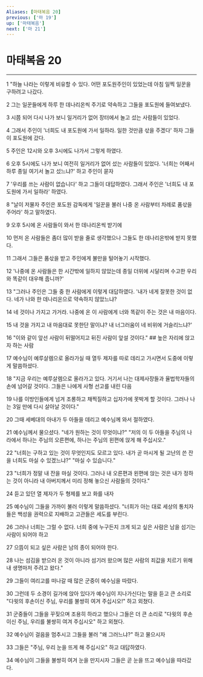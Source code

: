 ```yaml
---
Aliases: [마태복음 20]
previous: ['마 19']
up: ['마태복음']
next: ['마 21']
---
```

# 마태복음 20

***


1 "하늘 나라는 이렇게 비유할 수 있다. 어떤 포도원주인이 있었는데 아침 일찍 일꾼을 구하려고 나갔다. 

2 그는 일꾼들에게 하루 한 데나리온씩 주기로 약속하고 그들을 포도원에 들여보냈다. 

3 시쯤 되어 다시 나가 보니 일거리가 없어 장터에서 놀고 섰는 사람들이 있었다. 

4 그래서 주인이 '너희도 내 포도원에 가서 일하라. 일한 것만큼 삯을 주겠다' 하자 그들이 포도원에 갔다. 

5 주인은 12시와 오후 3시에도 나가서 그렇게 하였다. 

6 오후 5시에도 나가 보니 여전히 일거리가 없어 섰는 사람들이 있었다. '너희는 어째서 하루 종일 여기서 놀고 섰느냐?' 하고 주인이 묻자 

7 '우리를 쓰는 사람이 없습니다' 하고 그들이 대답하였다. 그래서 주인은 '너희도 내 포도원에 가서 일하라' 하였다. 

8 "날이 저물자 주인은 포도원 감독에게 '일꾼을 불러 나중 온 사람부터 차례로 품삯을 주어라' 하고 말하였다. 

9 오후 5시에 온 사람들이 와서 한 데나리온씩 받기에 

10 먼저 온 사람들은 좀더 많이 받을 줄로 생각했으나 그들도 한 데나리온밖에 받지 못했다. 

11 그래서 그들은 품삯을 받고 주인에게 불만을 털어놓기 시작했다. 

12 '나중에 온 사람들은 한 시간밖에 일하지 않았는데 종일 더위에 시달리며 수고한 우리와 똑같이 대우해 줍니까?' 

13 "그러나 주인은 그들 중 한 사람에게 이렇게 대답하였다. '내가 네게 잘못한 것이 없다. 네가 나와 한 데나리온으로 약속하지 않았느냐? 

14 네 것이나 가지고 가거라. 나중에 온 이 사람에게 너와 똑같이 주는 것은 내 마음이다. 

15 내 것을 가지고 내 마음대로 못한단 말이냐? 내 너그러움이 네 비위에 거슬리느냐?' 

16 "이와 같이 앞선 사람이 뒤떨어지고 뒤진 사람이 앞설 것이다." ## 높은 자리에 앉고자 하는 사람 

17 예수님이 예루살렘으로 올라가실 때 열두 제자를 따로 데리고 가시면서 도중에 이렇게 말씀하셨다. 

18 "지금 우리는 예루살렘으로 올라가고 있다. 거기서 나는 대제사장들과 율법학자들의 손에 넘어갈 것이다. 그들은 나에게 사형 선고를 내린 다음 

19 나를 이방인들에게 넘겨 조롱하고 채찍질하고 십자가에 못박게 할 것이다. 그러나 나는 3일 만에 다시 살아날 것이다." 

20 그때 세베대의 아내가 두 아들을 데리고 예수님께 와서 절하였다. 

21 예수님께서 물으셨다. "네가 원하는 것이 무엇이냐?" "저의 이 두 아들을 주님의 나라에서 하나는 주님의 오른편에, 하나는 주님의 왼편에 앉게 해 주십시오." 

22 "너희는 구하고 있는 것이 무엇인지도 모르고 있다. 내가 곧 마시게 될 고난의 쓴 잔을 너희도 마실 수 있겠느냐?" "마실 수 있습니다." 

23 "너희가 정말 내 잔을 마실 것이다. 그러나 내 오른편과 왼편에 앉는 것은 내가 정하는 것이 아니라 내 아버지께서 미리 정해 놓으신 사람들의 것이다." 

24 듣고 있던 열 제자가 두 형제를 보고 화를 내자 

25 예수님이 그들을 가까이 불러 이렇게 말씀하셨다. "너희가 아는 대로 세상의 통치자들은 백성을 권력으로 지배하고 고관들은 세도를 부린다. 

26 그러나 너희는 그럴 수 없다. 너희 중에 누구든지 크게 되고 싶은 사람은 남을 섬기는 사람이 되어야 하고 

27 으뜸이 되고 싶은 사람은 남의 종이 되어야 한다. 

28 나는 섬김을 받으러 온 것이 아니라 섬기러 왔으며 많은 사람의 죄값을 치르기 위해 내 생명마저 주려고 왔다." 

29 그들이 여리고를 떠나갈 때 많은 군중이 예수님을 따랐다. 

30 그런데 두 소경이 길가에 앉아 있다가 예수님이 지나가신다는 말을 듣고 큰 소리로 "다윗의 후손이신 주님, 우리를 불쌍히 여겨 주십시오!" 하고 외쳤다. 

31 군중들이 그들을 꾸짖으며 조용히 하라고 했으나 그들은 더 큰 소리로 "다윗의 후손이신 주님, 우리를 불쌍히 여겨 주십시오" 하고 외쳤다. 

32 예수님이 걸음을 멈추시고 그들을 불러 "왜 그러느냐?" 하고 물으시자 

33 그들은 "주님, 우리 눈을 뜨게 해 주십시오" 하고 대답하였다. 

34 예수님이 그들을 불쌍히 여겨 눈을 만지시자 그들은 곧 눈을 뜨고 예수님을 따라갔다.
